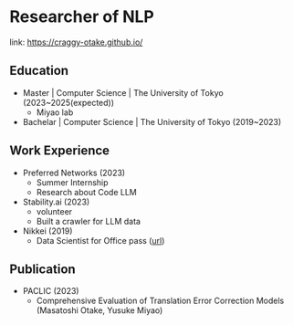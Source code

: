 # Researcher of NLP

link: https://craggy-otake.github.io/

## Education
* Master | Computer Science | The University of Tokyo (2023~2025(expected))
  * Miyao lab 
* Bachelar | Computer Science | The University of Tokyo (2019~2023)

## Work Experience
* Preferred Networks (2023)
  * Summer Internship
  * Research about Code LLM
* Stability.ai (2023)
  * volunteer
  * Built a crawler for LLM data
* Nikkei (2019)
  * Data Scientist for Office pass ([url](https://officepass.nikkei.com/))

## Publication
* PACLIC (2023)
  * Comprehensive Evaluation of Translation Error Correction Models (Masatoshi Otake, Yusuke Miyao)
